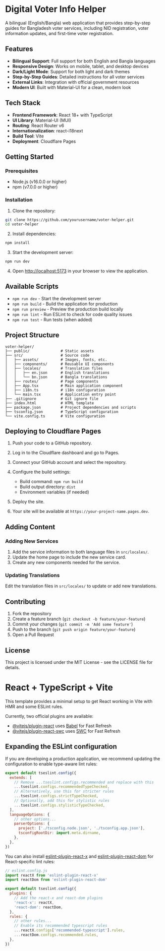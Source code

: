 # Digital Voter Info Helper

A bilingual (English/Bangla) web application that provides step-by-step guides for Bangladesh voter services, including NID registration, voter information updates, and first-time voter registration.

## Features

- **Bilingual Support**: Full support for both English and Bangla languages
- **Responsive Design**: Works on mobile, tablet, and desktop devices
- **Dark/Light Mode**: Support for both light and dark themes
- **Step-by-Step Guides**: Detailed instructions for all voter services
- **External Links**: Integration with official government resources
- **Modern UI**: Built with Material-UI for a clean, modern look

## Tech Stack

- **Frontend Framework**: React 18+ with TypeScript
- **UI Library**: Material-UI (MUI)
- **Routing**: React Router v6
- **Internationalization**: react-i18next
- **Build Tool**: Vite
- **Deployment**: Cloudflare Pages

## Getting Started

### Prerequisites

- Node.js (v16.0.0 or higher)
- npm (v7.0.0 or higher)

### Installation

1. Clone the repository:

```bash
git clone https://github.com/yourusername/voter-helper.git
cd voter-helper
```

2. Install dependencies:

```bash
npm install
```

3. Start the development server:

```bash
npm run dev
```

4. Open [http://localhost:5173](http://localhost:5173) in your browser to view the application.

## Available Scripts

- `npm run dev` - Start the development server
- `npm run build` - Build the application for production
- `npm run preview` - Preview the production build locally
- `npm run lint` - Run ESLint to check for code quality issues
- `npm run test` - Run tests (when added)

## Project Structure

```
voter-helper/
├── public/              # Static assets
├── src/                 # Source code
│   ├── assets/          # Images, fonts, etc.
│   ├── components/      # Reusable UI components
│   ├── locales/         # Translation files
│   │   ├── en.json      # English translations
│   │   └── bn.json      # Bangla translations
│   ├── routes/          # Page components
│   ├── App.tsx          # Main application component
│   ├── i18n.ts          # i18n configuration
│   └── main.tsx         # Application entry point
├── .gitignore           # Git ignore file
├── index.html           # HTML template
├── package.json         # Project dependencies and scripts
├── tsconfig.json        # TypeScript configuration
└── vite.config.ts       # Vite configuration
```

## Deploying to Cloudflare Pages

1. Push your code to a GitHub repository.

2. Log in to the Cloudflare dashboard and go to Pages.

3. Connect your GitHub account and select the repository.

4. Configure the build settings:
   - Build command: `npm run build`
   - Build output directory: `dist`
   - Environment variables (if needed)

5. Deploy the site.

6. Your site will be available at `https://your-project-name.pages.dev`.

## Adding Content

### Adding New Services

1. Add the service information to both language files in `src/locales/`.
2. Update the home page to include the new service card.
3. Create any new components needed for the service.

### Updating Translations

Edit the translation files in `src/locales/` to update or add new translations.

## Contributing

1. Fork the repository
2. Create a feature branch (`git checkout -b feature/your-feature`)
3. Commit your changes (`git commit -m 'Add some feature'`)
4. Push to the branch (`git push origin feature/your-feature`)
5. Open a Pull Request

## License

This project is licensed under the MIT License - see the LICENSE file for details.

# React + TypeScript + Vite

This template provides a minimal setup to get React working in Vite with HMR and some ESLint rules.

Currently, two official plugins are available:

- [@vitejs/plugin-react](https://github.com/vitejs/vite-plugin-react/blob/main/packages/plugin-react) uses [Babel](https://babeljs.io/) for Fast Refresh
- [@vitejs/plugin-react-swc](https://github.com/vitejs/vite-plugin-react/blob/main/packages/plugin-react-swc) uses [SWC](https://swc.rs/) for Fast Refresh

## Expanding the ESLint configuration

If you are developing a production application, we recommend updating the configuration to enable type-aware lint rules:

```js
export default tseslint.config({
  extends: [
    // Remove ...tseslint.configs.recommended and replace with this
    ...tseslint.configs.recommendedTypeChecked,
    // Alternatively, use this for stricter rules
    ...tseslint.configs.strictTypeChecked,
    // Optionally, add this for stylistic rules
    ...tseslint.configs.stylisticTypeChecked,
  ],
  languageOptions: {
    // other options...
    parserOptions: {
      project: ['./tsconfig.node.json', './tsconfig.app.json'],
      tsconfigRootDir: import.meta.dirname,
    },
  },
})
```

You can also install [eslint-plugin-react-x](https://github.com/Rel1cx/eslint-react/tree/main/packages/plugins/eslint-plugin-react-x) and [eslint-plugin-react-dom](https://github.com/Rel1cx/eslint-react/tree/main/packages/plugins/eslint-plugin-react-dom) for React-specific lint rules:

```js
// eslint.config.js
import reactX from 'eslint-plugin-react-x'
import reactDom from 'eslint-plugin-react-dom'

export default tseslint.config({
  plugins: {
    // Add the react-x and react-dom plugins
    'react-x': reactX,
    'react-dom': reactDom,
  },
  rules: {
    // other rules...
    // Enable its recommended typescript rules
    ...reactX.configs['recommended-typescript'].rules,
    ...reactDom.configs.recommended.rules,
  },
})
```
